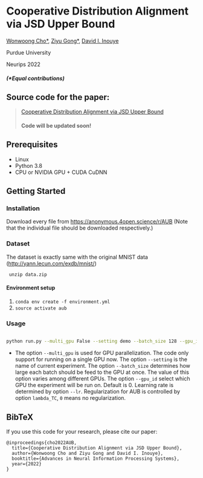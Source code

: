 # Cooperative Distribution Alignment via JSD Upper Bound
[Wonwoong Cho*](https://wonwoongcho.github.io), [Ziyu Gong*](https://www.linkedin.com/in/ziyu-gong-9700471b8/), [David I. Inouye](https://www.davidinouye.com)     

Purdue University

Neurips 2022

##### (*Equal contributions)

## Source code for the paper:

  > [Cooperative Distribution Alignment via JSD Upper Bound](https://openreview.net/forum?id=X82LFUs6g5Z&referrer=%5BAuthor%20Console%5D(%2Fgroup%3Fid%3DNeurIPS.cc%2F2022%2FConference%2FAuthors%23your-submissions)) 
  > 
  > #### Code will be updated soon!

## Prerequisites
- Linux
- Python 3.8
- CPU or NVIDIA GPU + CUDA CuDNN

## Getting Started

### Installation
Download every file from https://anonymous.4open.science/r/AUB
(Note that the individual file should be downloaded respectively.)

### Dataset
The dataset is exactly same with the original MNIST data (http://yann.lecun.com/exdb/mnist/)

``` unzip data.zip```

#### Environment setup
1. `conda env create -f environment.yml`
2. `source activate aub`
   
### Usage 
```bash 

python run.py --multi_gpu False --setting demo --batch_size 128 --gpu_id 0 --lr 2e-4 --lambda_TC 0.0

```
- The option `--multi_gpu` is used for GPU parallelization. The code only support for running on a single GPU now. 
  The option `--setting` is the name of current experiment.
  The option `--batch_size` determines how large each batch should be feed to the GPU at once. The value of this option varies among different GPUs.
  The option `--gpu_id` select which GPU the experiment will be run on. Default is 0.
  Learning rate is determined by option `--lr`.
  Regularization for AUB is controlled by option `lambda_TC`, `0` means no regularization.
  
## BibTeX
If you use this code for your research, please cite our paper:
```
@inproceedings{cho2022AUB,
  title={Cooperative Distribution Alignment via JSD Upper Bound},
  author={Wonwoong Cho and Ziyu Gong and David I. Inouye},
  booktitle={Advances in Neural Information Processing Systems},
  year={2022}
}
```
